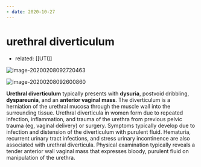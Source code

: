```yaml
---
- date: 2020-10-27
---
```


# urethral diverticulum

- related: [[UTI]]

<!-- urethral diverticulum sx, physical exam, dx -->

![image-20200208092720463](https://photos.thisispiggy.com/file/wikiFiles/image-20200208092720463.png)

![image-20200208092600860](https://photos.thisispiggy.com/file/wikiFiles/image-20200208092600860.png)

**Urethral diverticulum** typically presents with **dysuria**, postvoid dribbling, **dyspareunia**, and an **anterior vaginal mass**. The diverticulum is a herniation of the urethral mucosa through the muscle wall into the surrounding tissue. Urethral diverticula in women form due to repeated infection, inflammation, and trauma of the urethra from previous pelvic trauma (eg, vaginal delivery) or surgery. Symptoms typically develop due to infection and distension of the diverticulum with purulent fluid. Hematuria, recurrent urinary tract infections, and stress urinary incontinence are also associated with urethral diverticula. Physical examination typically reveals a tender anterior wall vaginal mass that expresses bloody, purulent fluid on manipulation of the urethra.
